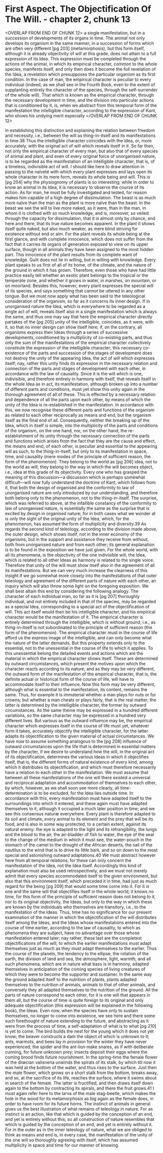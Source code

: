 # First Aspect. The Objectification Of The Will. - chapter 2, chunk 13

<OVERLAP FROM END OF CHUNK 12>
a single manifestation, but in a succession of developments of its organs in time. The animal not only develops its organism in the same manner, in a succession of forms which are often very different [pg 203] (metamorphosis), but this form itself, although it is already objectivity of will at this grade, does not attain to a full expression of its Idea. This expression must be completed through the actions of the animal, in which its empirical character, common to the whole species, manifests itself, and only then does it become the full revelation of the Idea, a revelation which presupposes the particular organism as its first condition. In the case of man, the empirical character is peculiar to every individual (indeed, as we shall see in the Fourth Book, even to the extent of supplanting entirely the character of the species, through the self-surrender of the whole will). That which is known as the empirical character, through the necessary development in time, and the division into particular actions that is conditioned by it, is, when we abstract from this temporal form of the manifestation the intelligible character, according to the expression of Kant, who shows his undying merit especially
</OVERLAP FROM END OF CHUNK 12>

in establishing this distinction and explaining the relation between freedom and necessity, i.e., between the will as thing-in-itself and its manifestations in time.38 Thus the intelligible character coincides with the Idea, or, more accurately, with the original act of will which reveals itself in it. So far then, not only the empirical character of every man, but also that of every species of animal and plant, and even of every original force of unorganised nature, is to be regarded as the manifestation of an intelligible character, that is, of a timeless, indivisible act of will. I should like here to draw attention in passing to the naïveté with which every plant expresses and lays open its whole character in its mere form, reveals its whole being and will. This is [pg 204] why the physiognomy of plants is so interesting; while in order to know an animal in its Idea, it is necessary to observe the course of its action. As for man, he must be fully investigated and tested, for reason makes him capable of a high degree of dissimulation. The beast is as much more naïve than the man as the plant is more naïve than the beast. In the beast we see the will to live more naked, as it were, than in the man, in whom it is clothed with so much knowledge, and is, moreover, so veiled through the capacity for dissimulation, that it is almost only by chance, and here and there, that its true nature becomes apparent. In the plant it shows itself quite naked, but also much weaker, as mere blind striving for existence without end or aim. For the plant reveals its whole being at the first glance, and with complete innocence, which does not suffer from the fact that it carries its organs of generation exposed to view on its upper surface, though in all animals they have been assigned to the most hidden part. This innocence of the plant results from its complete want of knowledge. Guilt does not lie in willing, but in willing with knowledge. Every plant speaks to us first of all of its home, of the climate, and the nature of the ground in which it has grown. Therefore, even those who have had little practice easily tell whether an exotic plant belongs to the tropical or the temperate zone, and whether it grows in water, in marshes, on mountain, or on moorland. Besides this, however, every plant expresses the special will of its species, and says something that cannot be uttered in any other tongue. But we must now apply what has been said to the teleological consideration of the organism, so far as it concerns its inner design. If in unorganised nature the Idea, which is everywhere to be regarded as a single act of will, reveals itself also in a single manifestation which is always the same, and thus one may say that here the empirical character directly partakes of the [pg 205] unity of the intelligible, coincides, as it were, with it, so that no inner design can show itself here; if, on the contrary, all organisms express their Ideas through a series of successive developments, conditioned by a multiplicity of co-existing parts, and thus only the sum of the manifestations of the empirical character collectively constitute the expression of the intelligible character; this necessary co-existence of the parts and succession of the stages of development does not destroy the unity of the appearing Idea, the act of will which expresses itself; nay, rather this unity finds its expression in the necessary relation and connection of the parts and stages of development with each other, in accordance with the law of causality. Since it is the will which is one, indivisible, and therefore entirely in harmony with itself, that reveals itself in the whole Idea as in act, its manifestation, although broken up into a number of different parts and conditions, must yet show this unity again in the thorough agreement of all of these. This is effected by a necessary relation and dependence of all the parts upon each other, by means of which the unity of the Idea is re-established in the manifestation. In accordance with this, we now recognise these different parts and functions of the organism as related to each other reciprocally as means and end, but the organism itself as the final end of all. Consequently, neither the breaking up of the Idea, which in itself is simple, into the multiplicity of the parts and conditions of the organism, on the one hand, nor, on the other hand, the re-establishment of its unity through the necessary connection of the parts and functions which arises from the fact that they are the cause and effect, the means and end, of each other, is peculiar and essential to the appearing will as such, to the thing-in-itself, but only to its manifestation in space, time, and causality (mere modes of the principle of sufficient reason, the form of the phenomenon). They belong to the world as [pg 206] idea, not to the world as will; they belong to the way in which the will becomes object, i.e., idea at this grade of its objectivity. Every one who has grasped the meaning of this discussion—a discussion which is perhaps somewhat difficult—will now fully understand the doctrine of Kant, which follows from it, that both the design of organised and the conformity to law of unorganised nature are only introduced by our understanding, and therefore both belong only to the phenomenon, not to the thing-in-itself. The surprise, which was referred to above, at the infallible constancy of the conformity to law of unorganised nature, is essentially the same as the surprise that is excited by design in organised nature; for in both cases what we wonder at is only the sight of the original unity of the Idea, which, for the phenomenon, has assumed the form of multiplicity and diversity.39 As regards the second kind of teleology, according to the division made above, the outer design, which shows itself, not in the inner economy of the organisms, but in the support and assistance they receive from without, both from unorganised nature and from each other; its general explanation is to be found in the exposition we have just given. For the whole world, with all its phenomena, is the objectivity of the one indivisible will, the Idea, which is related to all other Ideas as harmony is related to the single voice. Therefore that unity of the will must show itself also in the agreement of all its manifestations. But we can very much increase the clearness of this insight if we go somewhat more closely into the manifestations of that outer teleology and agreement of the different parts of nature with each other, an inquiry which will also throw some light on the foregoing exposition. We shall best attain this end by considering the following analogy. The character of each individual man, so far as it is [pg 207] thoroughly individual, and not entirely included in that of the species, may be regarded as a special Idea, corresponding to a special act of the objectification of will. This act itself would then be his intelligible character, and his empirical character would be the manifestation of it. The empirical character is entirely determined through the intelligible, which is without ground, i.e., as thing-in-itself is not subordinated to the principle of sufficient reason (the form of the phenomenon). The empirical character must in the course of life afford us the express image of the intelligible, and can only become what the nature of the latter demands. But this property extends only to the essential, not to the unessential in the course of life to which it applies. To this unessential belong the detailed events and actions which are the material in which the empirical character shows itself. These are determined by outward circumstances, which present the motives upon which the character reacts according to its nature; and as they may be very different, the outward form of the manifestation of the empirical character, that is, the definite actual or historical form of the course of life, will have to accommodate itself to their influence. Now this form may be very different, although what is essential to the manifestation, its content, remains the same. Thus, for example it is immaterial whether a man plays for nuts or for crowns; but whether a man cheats or plays fairly, that is the real matter; the latter is determined by the intelligible character, the former by outward circumstances. As the same theme may be expressed in a hundred different variations, so the same character may be expressed in a hundred very different lives. But various as the outward influence may be, the empirical character which expresses itself in the course of life must yet, whatever form it takes, accurately objectify the intelligible character, for the latter adapts its objectification to the given material of actual circumstances. We have now to assume something analogous to the [pg 208] influence of outward circumstances upon the life that is determined in essential matters by the character, if we desire to understand how the will, in the original act of its objectification, determines the various Ideas in which it objectifies itself, that is, the different forms of natural existence of every kind, among which it distributes its objectification, and which must therefore necessarily have a relation to each other in the manifestation. We must assume that between all these manifestations of the one will there existed a universal and reciprocal adaptation and accommodation of themselves to each other, by which, however, as we shall soon see more clearly, all time-determination is to be excluded, for the Idea lies outside time. In accordance with this, every manifestation must have adapted itself to the surroundings into which it entered, and these again must have adapted themselves to it, although it occupied a much later position in time; and we see this consensus naturæ everywhere. Every plant is therefore adapted to its soil and climate, every animal to its element and the prey that will be its food, and is also in some way protected, to a certain extent, against its natural enemy: the eye is adapted to the light and its refrangibility, the lungs and the blood to the air, the air-bladder of fish to water, the eye of the seal to the change of the medium in which it must see, the water-pouch in the stomach of the camel to the drought of the African deserts, the sail of the nautilus to the wind that is to drive its little bark, and so on down to the most special and astonishing outward adaptations.40 We must abstract however here from all temporal relations, for these can only concern the manifestation of the Idea, not the Idea itself. Accordingly this kind of explanation must also be used retrospectively, and we must not merely admit that every species accommodated itself to the given environment, but also that this environment itself, which preceded it in time, had just as much regard for the being [pg 209] that would some time come into it. For it is one and the same will that objectifies itself in the whole world; it knows no time, for this form of the principle of sufficient reason does not belong to it, nor to its original objectivity, the Ideas, but only to the way in which these are known by the individuals who themselves are transitory, i.e., to the manifestation of the Ideas. Thus, time has no significance for our present examination of the manner in which the objectification of the will distributes itself among the Ideas, and the Ideas whose manifestations entered into the course of time earlier, according to the law of causality, to which as phenomena they are subject, have no advantage over those whose manifestation entered later; nay rather, these last are the completest objectifications of the will, to which the earlier manifestations must adapt themselves just as much as they must adapt themselves to the earlier. Thus the course of the planets, the tendency to the ellipse, the rotation of the earth, the division of land and sea, the atmosphere, light, warmth, and all such phenomena, which are in nature what bass is in harmony, adapted themselves in anticipation of the coming species of living creatures of which they were to become the supporter and sustainer. In the same way the ground adapted itself to the nutrition of plants, plants adapted themselves to the nutrition of animals, animals to that of other animals, and conversely they all adapted themselves to the nutrition of the ground. All the parts of nature correspond to each other, for it is one will that appears in them all, but the course of time is quite foreign to its original and only adequate objectification (this expression will be explained in the following book), the Ideas. Even now, when the species have only to sustain themselves, no longer to come into existence, we see here and there some such forethought of nature extending to the future, and abstracting as it were from the process of time, a self-adaptation of what is to what [pg 210] is yet to come. The bird builds the nest for the young which it does not yet know; the beaver constructs a dam the object of which is unknown to it; ants, marmots, and bees lay in provision for the winter they have never experienced; the spider and the ant-lion make snares, as if with deliberate cunning, for future unknown prey; insects deposit their eggs where the coming brood finds future nourishment. In the spring-time the female flower of the diœcian valisneria unwinds the spirals of its stalk, by which till now it was held at the bottom of the water, and thus rises to the surface. Just then the male flower, which grows on a short stalk from the bottom, breaks away, and so, at the sacrifice of its life, reaches the surface, where it swims about in search of the female. The latter is fructified, and then draws itself down again to the bottom by contracting its spirals, and there the fruit grows.41 I must again refer here to the larva of the male stag-beetle, which makes the hole in the wood for its metamorphosis as big again as the female does, in order to have room for its future horns. The instinct of animals in general gives us the best illustration of what remains of teleology in nature. For as instinct is an action, like that which is guided by the conception of an end, and yet is entirely without this; so all construction of nature resembles that which is guided by the conception of an end, and yet is entirely without it. For in the outer as in the inner teleology of nature, what we are obliged to think as means and end is, in every case, the manifestation of the unity of the one will so thoroughly agreeing with itself, which has assumed multiplicity in space and time for our manner of knowing.